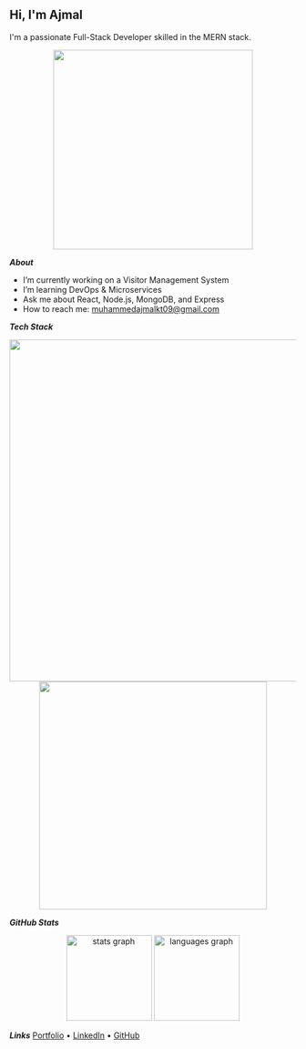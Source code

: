 
##  Hi, I'm Ajmal
I'm a passionate Full-Stack Developer skilled in the MERN stack.

<div align="center">
<a href="https://ajmalkt.netlify.app/" >
  <img src="https://camo.githubusercontent.com/069e3ef2850e722ccaef748bf8cdadafeed9fd4a9ee1436daebd7e820f4402a7/68747470733a2f2f666972656261736573746f726167652e676f6f676c65617069732e636f6d2f76302f622f666c6578692d636f64696e672e61707073706f742e636f6d2f6f2f64656d706769372d35323066386435662d363364342d343435332d383832322d6462633134396165323766382e6769663f616c743d6d6564696126746f6b656e3d39316330633762322d393363332d343032392d623031312d316138373033633537333064" width="350" />
</a>
</div>


**_About_**
-  I’m currently working on a Visitor Management System
-  I’m learning DevOps & Microservices
-  Ask me about React, Node.js, MongoDB, and Express
-  How to reach me: muhammedajmalkt09@gmail.com



**_Tech Stack_**

<p align="center">
  <a href="t" align="center">
      <img src="https://skillicons.dev/icons?i=html,css,js,ts,react,redux,next,tailwind,nodejs,express,mongodb,postgres"   width="600" />
      <img src="https://skillicons.dev/icons?i=prisma,docker,rabbitmq,git,github,figma,firebase,postman,angular" width="400" />
  </a>
</p>



**_GitHub Stats_**
<div align="center">
  <img src="https://github-readme-stats.vercel.app/api?username=muhammedajmalkt&hide_title=false&hide_rank=false&show_icons=true&include_all_commits=true&count_private=true&disable_animations=false&theme=dracula&locale=en&hide_border=false&order=1" height="150" alt="stats graph"  />
  <img src="https://github-readme-stats.vercel.app/api/top-langs?username=muhammedajmalkt&locale=en&hide_title=false&layout=compact&card_width=320&langs_count=5&theme=dracula&hide_border=false&order=2" height="150" alt="languages graph"  />
</div>

**_Links_**
[Portfolio](https://ajmalkt.netlify.app/) • [LinkedIn](https://linkedin.com/in/ajmalkt) • [GitHub](https://github.com/ajmalkt)
